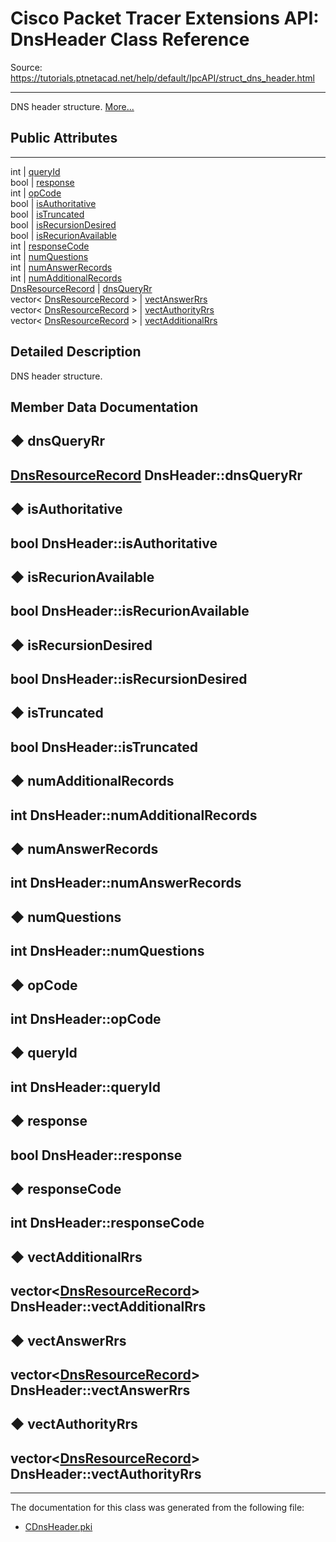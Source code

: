 # Cisco Packet Tracer Extensions API: DnsHeader Class Reference

Source: https://tutorials.ptnetacad.net/help/default/IpcAPI/struct_dns_header.html

---

DNS header structure. [More...](struct_dns_header.html#details)

##  Public Attributes  
  
---  
int | [queryId](struct_dns_header.html#a2d9958c629e9ace853ed551119dd05f3)  
bool | [response](struct_dns_header.html#aaa6040aed6288dbfb3fd2cc4f5dfdc5d)  
int | [opCode](struct_dns_header.html#a193828233160a66d0a1050ad56afda04)  
bool | [isAuthoritative](struct_dns_header.html#adcc865797644a4a16a804b8da33c7902)  
bool | [isTruncated](struct_dns_header.html#a41d1f38aaeab103ec9a74b3d4d927fc4)  
bool | [isRecursionDesired](struct_dns_header.html#acb03428da8042aef56857bb890a6f8e4)  
bool | [isRecurionAvailable](struct_dns_header.html#ad153014230b8d2a22d6d1730fd0a1b29)  
int | [responseCode](struct_dns_header.html#aa3bbe648ebb25f58cd9f8ef4e0543c0e)  
int | [numQuestions](struct_dns_header.html#a6e3f8ad5d9e929672052481534a26d93)  
int | [numAnswerRecords](struct_dns_header.html#adfda8823469230d4015f8f9944f97640)  
int | [numAdditionalRecords](struct_dns_header.html#a6b11d4ffced6ed12b9e1a53c3f59ff7b)  
[DnsResourceRecord](struct_dns_resource_record.html) | [dnsQueryRr](struct_dns_header.html#adc262465ba5a1d8592669d5305ea6eaf)  
vector< [DnsResourceRecord](struct_dns_resource_record.html) > | [vectAnswerRrs](struct_dns_header.html#a9c1cbf48ac1d95d2010f078dca9c6ffa)  
vector< [DnsResourceRecord](struct_dns_resource_record.html) > | [vectAuthorityRrs](struct_dns_header.html#a91f8c8057bdc7e8b426e36c3e4637bca)  
vector< [DnsResourceRecord](struct_dns_resource_record.html) > | [vectAdditionalRrs](struct_dns_header.html#a5b2ce1c75bdddd867a1030fb63bdaa50)  
  
## Detailed Description

DNS header structure. 

## Member Data Documentation

## ◆ dnsQueryRr

[DnsResourceRecord](struct_dns_resource_record.html) DnsHeader::dnsQueryRr  
---  
  
## ◆ isAuthoritative

bool DnsHeader::isAuthoritative  
---  
  
## ◆ isRecurionAvailable

bool DnsHeader::isRecurionAvailable  
---  
  
## ◆ isRecursionDesired

bool DnsHeader::isRecursionDesired  
---  
  
## ◆ isTruncated

bool DnsHeader::isTruncated  
---  
  
## ◆ numAdditionalRecords

int DnsHeader::numAdditionalRecords  
---  
  
## ◆ numAnswerRecords

int DnsHeader::numAnswerRecords  
---  
  
## ◆ numQuestions

int DnsHeader::numQuestions  
---  
  
## ◆ opCode

int DnsHeader::opCode  
---  
  
## ◆ queryId

int DnsHeader::queryId  
---  
  
## ◆ response

bool DnsHeader::response  
---  
  
## ◆ responseCode

int DnsHeader::responseCode  
---  
  
## ◆ vectAdditionalRrs

vector<[DnsResourceRecord](struct_dns_resource_record.html)> DnsHeader::vectAdditionalRrs  
---  
  
## ◆ vectAnswerRrs

vector<[DnsResourceRecord](struct_dns_resource_record.html)> DnsHeader::vectAnswerRrs  
---  
  
## ◆ vectAuthorityRrs

vector<[DnsResourceRecord](struct_dns_resource_record.html)> DnsHeader::vectAuthorityRrs  
---  
  
* * *

The documentation for this class was generated from the following file:

  * [CDnsHeader.pki](_c_dns_header_8pki.html)


